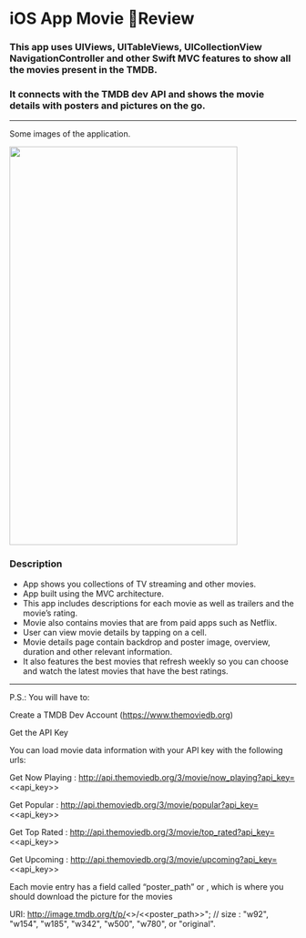 # iOS App Movie Review

### This app uses UIViews, UITableViews, UICollectionView NavigationController and other Swift MVC features to show all the movies present in the TMDB.
### It connects with the TMDB dev API and shows the movie details with posters and pictures on the go.
----------------------------------------------------------------------------------
Some images of the application.

<img src="https://github.com/N3Nguyen/MyMovie/blob/Develop/Screen/ScreenApp.png" width="400" height="700">

### Description
 * App shows you collections of TV streaming and other movies.
 * App built using the MVC architecture.
 * This app includes descriptions for each movie as well as trailers and the movie’s rating.
 * Movie also contains movies that are from paid apps such as Netflix.
 * User can view movie details by tapping on a cell.
 * Movie details page contain backdrop and poster image, overview, duration and other relevant information.
 * It also features the best movies that refresh weekly so you can choose and watch the latest movies that have the best ratings.
----------------------------------------------------------------------------------

P.S.: You will have to:

Create a TMDB Dev Account (https://www.themoviedb.org)

Get the API Key

You can load movie data information with your API key with the following urls:

Get Now Playing : http://api.themoviedb.org/3/movie/now_playing?api_key=<<api_key>>

Get Popular : http://api.themoviedb.org/3/movie/popular?api_key=<<api_key>>

Get Top Rated : http://api.themoviedb.org/3/movie/top_rated?api_key=<<api_key>>

Get Upcoming : http://api.themoviedb.org/3/movie/upcoming?api_key=<<api_key>>

Each movie entry has a field called “poster_path” or , which is where you should download the picture for the movies

URI: http://image.tmdb.org/t/p/<<size>>/<<poster_path>>"; // size : "w92", "w154", "w185", "w342", "w500", "w780", or "original".
